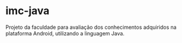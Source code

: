 # imc-java
Projeto da faculdade para avaliação dos conhecimentos adquiridos na plataforma Android, utilizando a linguagem Java.
